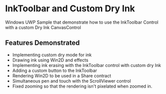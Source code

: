 # InkToolbar and Custom Dry Ink
Windows UWP Sample that demonstrate how to use the InkToolbar Control with a custom Dry Ink CanvasControl
## Features Demonstrated
- Implementing custom dry mode for ink
- Drawing ink using Win2D and effects
- Implementing ink erasing with the InkToolbar control with custom dry Ink
- Adding a custom button to the InkToolbar
- Rendering Win2D to be used in a Share contract
- Simultaneous pen and touch with the ScrollViewer control
- Fixed zooming so that the rendering isn't pixelated when zoomed in.